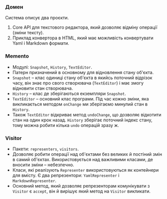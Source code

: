 ### Домен

Система описує два проєкти.
1. Core API для текстового редактора, який дозволяє відміну операції (зміни тексту).
2. Приклад конвертора в HTML, який має можливість конвертувати Yaml i Markdown формати.

### Memento

- Модулі: `Snapshot`, `History`, `TextEditor`.
- Патерн призначений в основному для відновлення стану об'єкта.
- `Snapshot` – клас одиниці стану об'єкта в якийсь поточний відрізок часу, він знає про свого створювача (`TextEditor`) і має змогу відновити стан створювача.
- `History` – клас де зберігаються екземпляри `Snapshot`.
- `TextEditor` – основний клас програми. Під час кожно зміни, яка викликається методом `onChange` ми зберігаємо минулий стан в `History`.
- Також `TextEditor` відкриває метод `undoChange`, що дозволяє відкотити стан на один крок назад. `History` зберігає поточний індекс стану, тому можна робити кілька `undo` операцій зразу ж.

### Visitor

- Пакети: `representers`, `visitors`.
- Дозволяє робити операції над об'єктами без великих й постіний змін в самий об'єктах. Використовується над важливими класами, де вносити зміни – небезпечно.
- Класи, які реалізують `Representer` використовуються як контейнери для вмісту. Є два репрезентори: `YamlRepresenter` і `MarkdownRepresenter`.
- Основний метод, який дозволяє репрезенторам комунікувати з `Visitor` є `accept`, він й вирішує який метод на `Visitor` викликати. 
